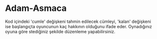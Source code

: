 # Adam-Asmaca
Kod içindeki 'cumle' değişkeni tahmin edilecek cümleyi, 'kalan' değişkeni ise başlangıçta oyuncunun kaç hakkının olduğunu ifade eder. Oynadığınız oyuna göre stediğiniz şekilde düzenleme yapabilirsiniz.
